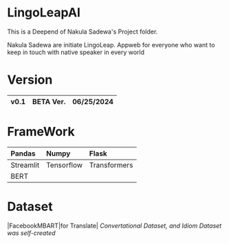 # LingoLeapAI
This is a Deepend of Nakula Sadewa's Project folder.

Nakula Sadewa are initiate LingoLeap. Appweb for everyone who want to keep in touch with native speaker in every world

# Version
|v0.1|BETA Ver.|06/25/2024|
|:-|:-|:-|

# FrameWork

|Pandas|Numpy|Flask|
|:-|:-|:-|
|Streamlit|Tensorflow|Transformers|
BERT|
# Dataset
|FacebookMBART|for Translate|
*Convertational Dataset, and Idiom Dataset was self-created*
